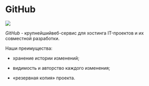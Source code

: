 # GitHub

![](https://upload.wikimedia.org/wikipedia/commons/thumb/2/29/GitHub_logo_2013.svg/800px-GitHub_logo_2013.svg.png?20220810213409)

*GitHub* - крупнейшийвеб-сервис для хостинга IT-проектов и их совместной разработки.


Наши преимущества:

* хранение истории изменений;

* видимость и авторство каждого изменения;

* «резервная копия» проекта.